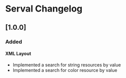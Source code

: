 <!-- Keep a Changelog guide -> https://keepachangelog.com -->

# Serval Changelog

## [1.0.0]

### Added
#### XML Layout
- Implemented a search for string resources by value 
- Implemented a search for color resource by value